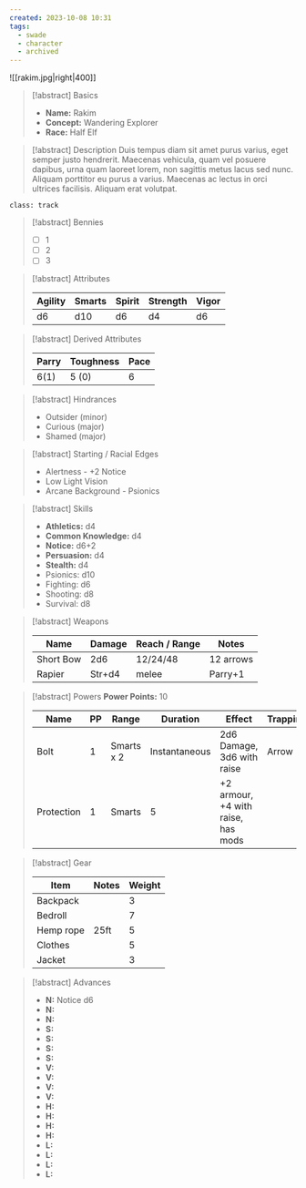 ```yaml
---
created: 2023-10-08 10:31
tags:
  - swade
  - character
  - archived
---
```

![[rakim.jpg|right|400]]

>[!abstract] Basics
>
> - **Name:** Rakim
> - **Concept:** Wandering Explorer
> - **Race:** Half Elf

> [!abstract] Description
> Duis tempus diam sit amet purus varius, eget semper justo hendrerit. Maecenas vehicula, quam vel posuere dapibus, urna quam laoreet lorem, non sagittis metus lacus sed nunc. Aliquam porttitor eu purus a varius. Maecenas ac lectus in orci ultrices facilisis. Aliquam erat volutpat.

`class: track`
> [!abstract] Bennies
> - [ ] 1
> - [ ] 2
> - [ ] 3

>[!abstract] Attributes
>
> | Agility | Smarts | Spirit | Strength | Vigor |
> |-|-|-|-|-|
> | d6 | d10 | d6 | d4 | d6 |

> [!abstract] Derived Attributes
> 
> | Parry | Toughness | Pace |
> |-|-|-|
> | 6(1) | 5 (0) | 6 |

> [!abstract] Hindrances
> - Outsider (minor)
> - Curious (major)
> - Shamed (major)

> [!abstract] Starting / Racial Edges
> - Alertness - +2 Notice
> - Low Light Vision
> - Arcane Background - Psionics

> [!abstract] Skills
> - **Athletics:** d4
> - **Common Knowledge:** d4
> - **Notice:** d6+2
> - **Persuasion:** d4
> - **Stealth:** d4
> - Psionics: d10
> - Fighting: d6
> - Shooting: d8
> - Survival: d8

> [!abstract] Weapons
> 
> | Name | Damage | Reach / Range | Notes |
> |-|-|-|-|
> | Short Bow | 2d6 | 12/24/48 | 12 arrows |
> | Rapier | Str+d4 | melee | Parry+1 | 

> [!abstract] Powers
> **Power Points:** 10
> 
> | Name | PP | Range | Duration | Effect | Trappings |
> |-|-|-|-|-|-|
> | Bolt | 1 | Smarts x 2 | Instantaneous |  2d6 Damage, 3d6 with raise | Arrow |
> | Protection | 1 | Smarts | 5 |  +2 armour, +4 with raise, has mods | |

> [!abstract] Gear
> 
> | Item | Notes | Weight |
> |-|-|-|
> | Backpack | | 3 |
> | Bedroll |  | 7 |
> | Hemp rope | 25ft | 5 |
> | Clothes |  | 5 |
> | Jacket | | 3 |

> [!abstract] Advances
> - **N:** Notice d6
> - **N:** 
> - **N:** 
> - **S:** 
> - **S:** 
> - **S:** 
> - **S:** 
> - **V:** 
> - **V:** 
> - **V:** 
> - **V:** 
> - **H:** 
> - **H:** 
> - **H:** 
> - **H:** 
> - **L:** 
> - **L:** 
> - **L:** 
> - **L:** 